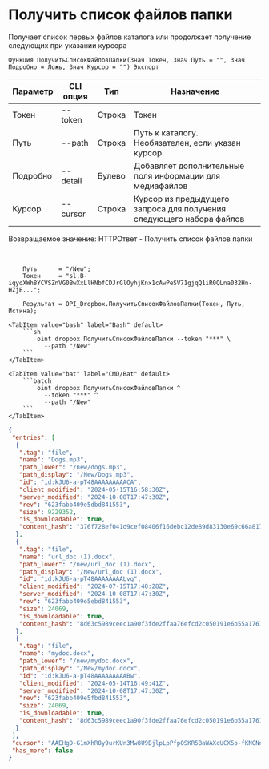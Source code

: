 ﻿---
sidebar_position: 2
---

# Получить список файлов папки
 Получает список первых файлов каталога или продолжает получение следующих при указании курсора



`Функция ПолучитьСписокФайловПапки(Знач Токен, Знач Путь = "", Знач Подробно = Ложь, Знач Курсор = "") Экспорт`

  | Параметр | CLI опция | Тип | Назначение |
  |-|-|-|-|
  | Токен | --token | Строка | Токен |
  | Путь | --path | Строка | Путь к каталогу. Необязателен, если указан курсор |
  | Подробно | --detail | Булево | Добавляет дополнительные поля информации для медиафайлов |
  | Курсор | --cursor | Строка | Курсор из предыдущего запроса для получения следующего набора файлов |

  
  Возвращаемое значение:   HTTPОтвет - Получить список файлов папки

<br/>




```bsl title="Пример кода"
    Путь      = "/New";
    Токен     = "sl.B-iqyqXWh8YCVSZnVG0BwXxLlHNbfCDJrGlOyhjKnx1cAwPeSV71gjqQ1iR0QLna032Hn-HZjE...";

    Результат = OPI_Dropbox.ПолучитьСписокФайловПапки(Токен, Путь, Истина);
```
    

 <Tabs>
  
    <TabItem value="bash" label="Bash" default>
        ```sh
            oint dropbox ПолучитьСписокФайловПапки --token "***" \
              --path "/New"
        ```
    </TabItem>
  
    <TabItem value="bat" label="CMD/Bat" default>
        ```batch
            oint dropbox ПолучитьСписокФайловПапки ^
              --token "***" ^
              --path "/New"
        ```
    </TabItem>
</Tabs>


```json title="Результат"
{
 "entries": [
  {
   ".tag": "file",
   "name": "Dogs.mp3",
   "path_lower": "/new/dogs.mp3",
   "path_display": "/New/Dogs.mp3",
   "id": "id:kJU6-a-pT48AAAAAAAAACA",
   "client_modified": "2024-05-15T16:58:30Z",
   "server_modified": "2024-10-08T17:47:30Z",
   "rev": "623fabb409e5dbd841553",
   "size": 9229352,
   "is_downloadable": true,
   "content_hash": "376f728ef041d9cef08406f16debc12de89d83130e69c66a817fd834d2d82dc2"
  },
  {
   ".tag": "file",
   "name": "url_doc (1).docx",
   "path_lower": "/new/url_doc (1).docx",
   "path_display": "/New/url_doc (1).docx",
   "id": "id:kJU6-a-pT48AAAAAAAALvg",
   "client_modified": "2024-07-15T17:40:28Z",
   "server_modified": "2024-10-08T17:47:30Z",
   "rev": "623fabb409e5ebd841553",
   "size": 24069,
   "is_downloadable": true,
   "content_hash": "8d63c5989ceec1a90f3fde2ffaa76efcd2c050191e6b55a1761e4e352590bd8c"
  },
  {
   ".tag": "file",
   "name": "mydoc.docx",
   "path_lower": "/new/mydoc.docx",
   "path_display": "/New/mydoc.docx",
   "id": "id:kJU6-a-pT48AAAAAAAAABw",
   "client_modified": "2024-05-14T16:49:41Z",
   "server_modified": "2024-10-08T17:47:30Z",
   "rev": "623fabb409e5fbd841553",
   "size": 24069,
   "is_downloadable": true,
   "content_hash": "8d63c5989ceec1a90f3fde2ffaa76efcd2c050191e6b55a1761e4e352590bd8c"
  }
 ],
 "cursor": "AAEHgD-G1mXhR8y9urKUn3Mw8U9BjlpLpPfpOSKR5BaWAXcUCX5o-fKNCNnkih1Bc_wgf9yMO8m6G19YSU4E2NhfuNZwdjCv5arowPnRKefKW_LRL9rHJTlqXCnNrpbZKPifJ-_QDqgxqj8wNzKSJv7fXCjYAmZOw_ZPTxunwJAayYW671V_R91M0WmKP_dhOFJrQr4zoSr_NkGPnuICKAiU",
 "has_more": false
}
```
